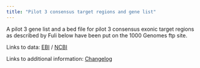 ```yaml
---
title: "Pilot 3 consensus target regions and gene list"
---
```

                    
A pilot 3 gene list and a bed file for pilot 3 consensus exonic target regions as described by Fuli below have been put on the 1000 Genomes ftp site.

Links to data: [EBI](ftp://ftp.1000genomes.ebi.ac.uk/vol1/ftp/technical/reference) / [NCBI](ftp://ftp-trace.ncbi.nih.gov/1000genomes/ftp/technical/reference/)

Links to additional information: [Changelog](ftp://ftp.1000genomes.ebi.ac.uk/vol1/ftp/changelog_details/changelog_details_20091012_new_pilot3_gene_and_target_list)
